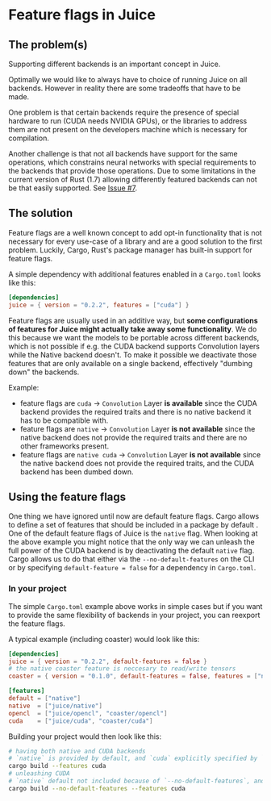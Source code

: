 # Feature flags in Juice

## The problem(s)

Supporting different backends is an important concept in Juice.

Optimally we would like to always have to choice of running Juice on all backends.
However in reality there are some tradeoffs that have to be made.

One problem is that certain backends require the presence of special hardware to
run (CUDA needs NVIDIA GPUs), or the libraries to address them are not present on
the developers machine which is necessary for compilation.

Another challenge is that not all backends have support for the same operations,
which constrains neural networks with special requirements to the backends that
provide those operations. Due to some limitations in the current version of Rust
(1.7) allowing differently featured backends can not be that easily supported.
See [Issue #7](https://github.com/spearow/juice/issues/7).

## The solution

Feature flags are a well known concept to add opt-in functionality that is
not necessary for every use-case of a library and are a good solution to the first
problem.
Luckily, Cargo, Rust's package manager has built-in support for feature flags.

A simple dependency with additional features enabled in a `Cargo.toml` looks like this:
```toml
[dependencies]
juice = { version = "0.2.2", features = ["cuda"] }
```

Feature flags are usually used in an additive way, but **some configurations
of features for Juice might actually take away some functionality**.
We do this because we want the models to be portable across different backends,
which is not possible if e.g. the CUDA backend supports Convolution layers while
the Native backend doesn't. To make it possible we deactivate those features that
are only available on a single backend, effectively "dumbing down" the backends.

Example:
- feature flags are `cuda` -> `Convolution` Layer **is available** since the CUDA backend provides the required traits and there is no native backend it has to be compatible with.
- feature flags are `native` -> `Convolution` Layer **is not available** since the native backend does not provide the required traits and there are no other frameworks present.
- feature flags are `native cuda` -> `Convolution` Layer **is not available** since the native backend does not provide the required traits, and the CUDA backend has been dumbed down.

## Using the feature flags

One thing we have ignored until now are default feature flags. Cargo allows to
define a set of features that should be included in a package by default .
One of the default feature flags of Juice is the `native` flag. When looking at
the above example you might notice that the only way we can unleash the full
power of the CUDA backend is by deactivating the default `native` flag.
Cargo allows us to do that either via the `--no-default-features` on the CLI or
by specifying `default-feature = false` for a dependency in `Cargo.toml`.

### In your project

The simple `Cargo.toml` example above works in simple cases but if you want
to provide the same flexibility of backends in your project, you can reexport
the feature flags.

A typical example (including coaster) would look like this:

```toml
[dependencies]
juice = { version = "0.2.2", default-features = false }
# the native coaster feature is neccesary to read/write tensors
coaster = { version = "0.1.0", default-features = false, features = ["native"] }

[features]
default = ["native"]
native  = ["juice/native"]
opencl  = ["juice/opencl", "coaster/opencl"]
cuda    = ["juice/cuda", "coaster/cuda"]

```

Building your project would then look like this:
```sh
# having both native and CUDA backends
# `native` is provided by default, and `cuda` explicitly specified by `--features cuda`
cargo build --features cuda
# unleashing CUDA
# `native` default not included because of `--no-default-features`, and `cuda` explicitly specified by `--features cuda`
cargo build --no-default-features --features cuda
```
